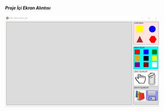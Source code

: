 #### *Proje İçi Ekran Alıntısı*
![paint application](https://github.com/MelihGuler/paintApp-withCsharp/blob/master/images/Ekran%20Al%C4%B1nt%C4%B1s%C4%B1.PNG)
